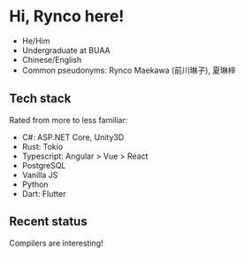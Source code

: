 # Hi, Rynco here!

- He/Him
- Undergraduate at BUAA
- Chinese/English
- Common pseudonyms: Rynco Maekawa (前川琳子), 夏琳梓

## Tech stack

Rated from more to less familiar:

- C#: ASP.NET Core, Unity3D
- Rust: Tokio
- Typescript: Angular > Vue > React
- PostgreSQL
- Vanilla JS
- Python
- Dart: Flutter

## Recent status

Compilers are interesting!
